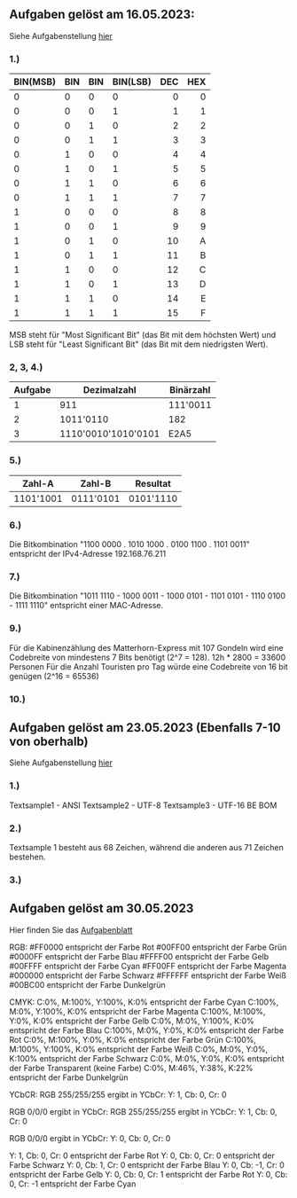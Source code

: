 ## Aufgaben gelöst am 16.05.2023:

Siehe Aufgabenstellung [hier](https://gitlab.com/ch-tbz-it/Stud/m114/-/blob/main/A.%20Daten%20codieren/A.1%20Zahlensysteme%2C%20numerische%20Codes/README.md)

### 1.)

|BIN(MSB)|BIN|BIN|BIN(LSB)|DEC|HEX|
|:---|:---|:---|:---|---:|---:|
| 0 | 0 | 0 | 0 | 0 | 0 |
| 0 | 0 | 0 | 1 | 1 | 1 |
| 0 | 0 | 1 | 0 | 2 | 2 |
| 0 | 0 | 1 | 1 | 3 | 3 |
| 0 | 1 | 0 | 0 | 4 | 4 |
| 0 | 1 | 0 | 1 | 5 | 5 |
| 0 | 1 | 1 | 0 | 6 | 6 |
| 0 | 1 | 1 | 1 | 7 | 7 |
| 1 | 0 | 0 | 0 | 8 | 8 |
| 1 | 0 | 0 | 1 | 9 | 9 |
| 1 | 0 | 1 | 0 | 10| A |
| 1 | 0 | 1 | 1 | 11| B |
| 1 | 1 | 0 | 0 | 12| C |
| 1 | 1 | 0 | 1 | 13| D |
| 1 | 1 | 1 | 0 | 14| E |
| 1 | 1 | 1 | 1 | 15| F |

MSB steht für "Most Significant Bit" (das Bit mit dem höchsten Wert) und LSB steht für "Least Significant Bit" (das Bit mit dem niedrigsten Wert).

### 2, 3, 4.)

| Aufgabe | Dezimalzahl | Binärzahl |
|---------|-------------|-----------|
| 1       | 911         | 111'0011  |
| 2       | 1011'0110   | 182       |
| 3       | 1110'0010'1010'0101 | E2A5      |

### 5.)

| Zahl-A   | Zahl-B   | Resultat  |
|----------|----------|-----------|
| 1101'1001| 0111'0101| 0101'1110 |

### 6.)
Die Bitkombination "1100 0000 . 1010 1000 . 0100 1100 . 1101 0011" entspricht der IPv4-Adresse 192.168.76.211

### 7.)
Die Bitkombination "1011 1110 - 1000 0011 - 1000 0101 - 1101 0101 - 1110 0100 - 1111 1110" entspricht einer MAC-Adresse.

### 9.)

Für die Kabinenzählung des Matterhorn-Express mit 107 Gondeln wird eine Codebreite von mindestens 7 Bits benötigt (2^7 = 128). 
12h * 2800 = 33600 Personen
Für die Anzahl Touristen pro Tag würde eine Codebreite von 16 bit genügen (2^16 = 65536)

### 10.)

## Aufgaben gelöst am 23.05.2023 (Ebenfalls 7-10 von oberhalb)

Siehe Aufgabenstellung [hier](https://gitlab.com/ch-tbz-it/Stud/m114/-/tree/main/A.%20Daten%20codieren/A.2%20Alphanumerische%20Codes%20ASCII%20und%20Unicode#aufgaben-zu-ascii-und-unicode)

### 1.)
Textsample1 - ANSI
Textsample2 - UTF-8
Textsample3 - UTF-16 BE BOM

### 2.)
Textsample 1 besteht aus 68 Zeichen, während die anderen aus 71 Zeichen bestehen.

### 3.)

## Aufgaben gelöst am 30.05.2023

Hier finden Sie das [Aufgabenblatt](https://gitlab.com/ch-tbz-it/Stud/m114/-/tree/main/A.%20Daten%20codieren/A.4%20Bildcodierung#2-farbcodierung-rgb-cmyk)

RGB:
#FF0000 entspricht der Farbe Rot
#00FF00 entspricht der Farbe Grün
#0000FF entspricht der Farbe Blau
#FFFF00 entspricht der Farbe Gelb
#00FFFF entspricht der Farbe Cyan
#FF00FF entspricht der Farbe Magenta
#000000 entspricht der Farbe Schwarz
#FFFFFF entspricht der Farbe Weiß
#00BC00 entspricht der Farbe Dunkelgrün

CMYK:
C:0%, M:100%, Y:100%, K:0% entspricht der Farbe Cyan
C:100%, M:0%, Y:100%, K:0% entspricht der Farbe Magenta
C:100%, M:100%, Y:0%, K:0% entspricht der Farbe Gelb
C:0%, M:0%, Y:100%, K:0% entspricht der Farbe Blau
C:100%, M:0%, Y:0%, K:0% entspricht der Farbe Rot
C:0%, M:100%, Y:0%, K:0% entspricht der Farbe Grün
C:100%, M:100%, Y:100%, K:0% entspricht der Farbe Weiß
C:0%, M:0%, Y:0%, K:100% entspricht der Farbe Schwarz
C:0%, M:0%, Y:0%, K:0% entspricht der Farbe Transparent (keine Farbe)
C:0%, M:46%, Y:38%, K:22% entspricht der Farbe Dunkelgrün

YCbCR:
RGB 255/255/255 ergibt in YCbCr:
Y: 1, Cb: 0, Cr: 0

RGB 0/0/0 ergibt in YCbCr:
RGB 255/255/255 ergibt in YCbCr:
Y: 1, Cb: 0, Cr: 0

RGB 0/0/0 ergibt in YCbCr:
Y: 0, Cb: 0, Cr: 0

Y: 1, Cb: 0, Cr: 0 entspricht der Farbe Rot
Y: 0, Cb: 0, Cr: 0 entspricht der Farbe Schwarz
Y: 0, Cb: 1, Cr: 0 entspricht der Farbe Blau
Y: 0, Cb: -1, Cr: 0 entspricht der Farbe Gelb
Y: 0, Cb: 0, Cr: 1 entspricht der Farbe Rot
Y: 0, Cb: 0, Cr: -1 entspricht der Farbe Cyan
